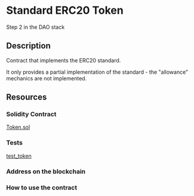 # Standard ERC20 Token

Step 2 in the DAO stack

## Description

Contract  that implements the ERC20 standard. 

It only provides a partial implementation of the standard - the "allowance" mechanics are not implemented.

## Resources

### Solidity Contract

[Token.sol](../daostack/contracts/Token.sol)

### Tests

[test_token](../daostack/tests/test_token.py)

### Address on the blockchain

### How to use the contract

